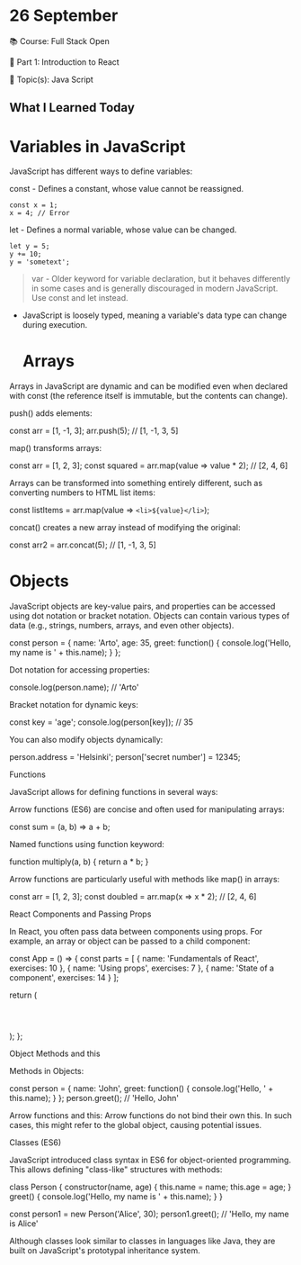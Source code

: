 # 26 September

📚 Course: Full Stack Open

🧩 Part 1: Introduction to React

🔖 Topic(s): Java Script

## What I Learned Today


# Variables in JavaScript

JavaScript has different ways to define variables:

const - Defines a constant, whose value cannot be reassigned.

    const x = 1;
    x = 4; // Error


let - Defines a normal variable, whose value can be changed.

    let y = 5;
    y += 10;
    y = 'sometext';


> var - Older keyword for variable declaration, but it behaves differently in some cases and is generally discouraged in modern JavaScript. Use const and let instead.


- JavaScript is loosely typed, meaning a variable's data type can change during execution.





  # Arrays

Arrays in JavaScript are dynamic and can be modified even when declared with const (the reference itself is immutable, but the contents can change).

push() adds elements:

const arr = [1, -1, 3];
arr.push(5); // [1, -1, 3, 5]


map() transforms arrays:

const arr = [1, 2, 3];
const squared = arr.map(value => value * 2); // [2, 4, 6]


Arrays can be transformed into something entirely different, such as converting numbers to HTML list items:

const listItems = arr.map(value => `<li>${value}</li>`);


concat() creates a new array instead of modifying the original:

const arr2 = arr.concat(5); // [1, -1, 3, 5]

# Objects

JavaScript objects are key-value pairs, and properties can be accessed using dot notation or bracket notation. Objects can contain various types of data (e.g., strings, numbers, arrays, and even other objects).

const person = {
  name: 'Arto',
  age: 35,
  greet: function() {
    console.log('Hello, my name is ' + this.name);
  }
};


Dot notation for accessing properties:

console.log(person.name); // 'Arto'


Bracket notation for dynamic keys:

const key = 'age';
console.log(person[key]); // 35


You can also modify objects dynamically:

person.address = 'Helsinki';
person['secret number'] = 12345;

Functions

JavaScript allows for defining functions in several ways:

Arrow functions (ES6) are concise and often used for manipulating arrays:

const sum = (a, b) => a + b;


Named functions using function keyword:

function multiply(a, b) {
  return a * b;
}


Arrow functions are particularly useful with methods like map() in arrays:

const arr = [1, 2, 3];
const doubled = arr.map(x => x * 2); // [2, 4, 6]

React Components and Passing Props

In React, you often pass data between components using props. For example, an array or object can be passed to a child component:

const App = () => {
  const parts = [
    { name: 'Fundamentals of React', exercises: 10 },
    { name: 'Using props', exercises: 7 },
    { name: 'State of a component', exercises: 14 }
  ];

  return (
    <div>
      <Header course="Half Stack development" />
      <Content parts={parts} />
    </div>
  );
};

Object Methods and this

Methods in Objects:

const person = {
  name: 'John',
  greet: function() {
    console.log('Hello, ' + this.name);
  }
};
person.greet(); // 'Hello, John'


Arrow functions and this:
Arrow functions do not bind their own this. In such cases, this might refer to the global object, causing potential issues.

Classes (ES6)

JavaScript introduced class syntax in ES6 for object-oriented programming. This allows defining "class-like" structures with methods:

class Person {
  constructor(name, age) {
    this.name = name;
    this.age = age;
  }
  greet() {
    console.log('Hello, my name is ' + this.name);
  }
}

const person1 = new Person('Alice', 30);
person1.greet(); // 'Hello, my name is Alice'


Although classes look similar to classes in languages like Java, they are built on JavaScript's prototypal inheritance system.













